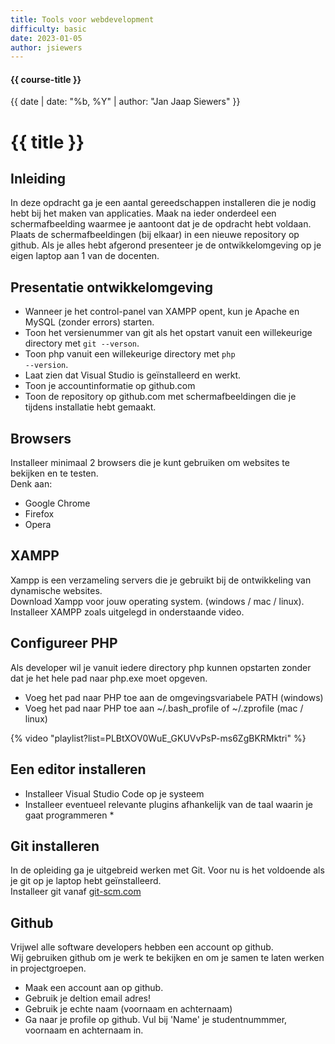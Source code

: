 ```yaml
---
title: Tools voor webdevelopment
difficulty: basic
date: 2023-01-05
author: jsiewers
---
```


#### {{ course-title }}
{{ date | date: "%b, %Y" | author: "Jan Jaap Siewers" }}

# {{ title }}

## Inleiding
In deze opdracht ga je een aantal gereedschappen installeren die je nodig hebt bij het maken van applicaties.
Maak na ieder onderdeel een schermafbeelding waarmee je aantoont dat je de opdracht hebt voldaan.
Plaats de schermafbeeldingen (bij elkaar) in een nieuwe repository op github.
Als je alles hebt afgerond presenteer je de ontwikkelomgeving op je eigen laptop aan 1 van de docenten.

## Presentatie ontwikkelomgeving
- Wanneer je het control-panel van XAMPP opent, kun je Apache en MySQL (zonder errors) starten. 
- Toon het versienummer van git als het opstart vanuit een willekeurige directory met <code>git --verson</code>.
- Toon php vanuit een willekeurige directory met <code>php --version</code>.
- Laat zien dat Visual Studio is geïnstalleerd en werkt.
- Toon je accountinformatie op github.com
- Toon de repository op github.com met schermafbeeldingen die je tijdens installatie hebt gemaakt.


## Browsers
Installeer minimaal 2 browsers die je kunt gebruiken om websites te bekijken en te testen.  
Denk aan:
* Google Chrome
* Firefox
* Opera

## XAMPP
Xampp is een verzameling servers die je gebruikt bij de ontwikkeling van dynamische websites.  
Download Xampp voor jouw operating system. (windows / mac / linux).  
Installeer XAMPP zoals uitgelegd in onderstaande video.

## Configureer PHP
Als developer wil je vanuit iedere directory php kunnen opstarten zonder dat je het hele pad naar php.exe moet opgeven.
* Voeg het pad naar PHP toe aan de omgevingsvariabele PATH (windows)
* Voeg het pad naar PHP toe aan ~/.bash_profile of ~/.zprofile (mac / linux)

{% video "playlist?list=PLBtXOV0WuE_GKUVvPsP-ms6ZgBKRMktri" %}

## Een editor installeren
* Installeer Visual Studio Code op je systeem
* Installeer eventueel relevante plugins afhankelijk van de taal waarin je gaat programmeren
    * 
## Git installeren
In de opleiding ga je uitgebreid werken met Git. Voor nu is het voldoende als je git op je laptop hebt geïnstalleerd.  
Installeer git vanaf [git-scm.com](https://git-scm.com)

## Github
Vrijwel alle software developers hebben een account op github.  
Wij gebruiken github om je werk te bekijken en om je samen te laten werken in projectgroepen.
* Maak een account aan op github.
* Gebruik je deltion email adres!
* Gebruik je echte naam (voornaam en achternaam)
* Ga naar je profile op github. Vul bij 'Name' je studentnummmer, voornaam en achternaam in.


